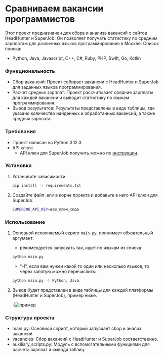 # Сравниваем вакансии программистов
Этот проект предназначен для сбора и анализа вакансий с сайтов HeadHunter и SuperJob. Он позволяет получать статистику по средним зарплатам для различных языков программирования в Москве. Список поиска:
- Python, Java, Javascript, C++, C#, Ruby, PHP, Swift, Go, Kotlin

### Функциональность
- Сбор вакансий: Проект собирает вакансии с HeadHunter и SuperJob для заданных языков программирования.
- Расчет средних зарплат: Проект рассчитывает средние зарплаты для каждой вакансии и выводит статистику по языкам программирования.
- Вывод результатов: Результаты представлены в виде таблицы, где указано количество найденных и обработанных вакансий, а также средняя зарплата.

### Требования
- Проект написан на Python 3.12.3.
- API ключ:
    - API ключ для SuperJob получить можно по [инструкции](https://api.superjob.ru/).
### Установка
1. Установите зависимости:
    ```bash
    pip install -r requirements.txt
    ```
2. Создайте файл .env в корне проекта и добавьте в него API ключ для SuperJob:
    ```bash
    SUPERJOB_API_KEY=ваш_ключ_сюда
    ```
### Использование
1. Основной исполняемый скрипт `main.py`, принимает обязательный аргумент:
    - рекомендуется запускать так, ищет по языкам из списка:
    ```bash
    python main.py
    ```
    - "-l", если вам нужен какой то один или несколько языков, то через запятую можно перечислить:
    ```bash
    python main.py -l Python, Java
    ```
2. Вывод будет представлен в виде таблицы для каждой платформы (HeadHunter и SuperJob), пример ниже.

    -![пример](https://private-user-images.githubusercontent.com/147311692/401578176-637f5e1c-ee5c-4c80-b611-e69da651b9d6.JPG?jwt=eyJhbGciOiJIUzI1NiIsInR5cCI6IkpXVCJ9.eyJpc3MiOiJnaXRodWIuY29tIiwiYXVkIjoicmF3LmdpdGh1YnVzZXJjb250ZW50LmNvbSIsImtleSI6ImtleTUiLCJleHAiOjE3MzY0MzM0MzcsIm5iZiI6MTczNjQzMzEzNywicGF0aCI6Ii8xNDczMTE2OTIvNDAxNTc4MTc2LTYzN2Y1ZTFjLWVlNWMtNGM4MC1iNjExLWU2OWRhNjUxYjlkNi5KUEc_WC1BbXotQWxnb3JpdGhtPUFXUzQtSE1BQy1TSEEyNTYmWC1BbXotQ3JlZGVudGlhbD1BS0lBVkNPRFlMU0E1M1BRSzRaQSUyRjIwMjUwMTA5JTJGdXMtZWFzdC0xJTJGczMlMkZhd3M0X3JlcXVlc3QmWC1BbXotRGF0ZT0yMDI1MDEwOVQxNDMyMTdaJlgtQW16LUV4cGlyZXM9MzAwJlgtQW16LVNpZ25hdHVyZT01ZDhhM2I5M2EwMmMwNGFhZmFiNDI0YjlkY2ZjZDYwYjc1NDBiMGZkYWE1Njc0ZGQxMDVmZmM1ZDE5Njc4YTMzJlgtQW16LVNpZ25lZEhlYWRlcnM9aG9zdCJ9.q7fsBoRIoJFxp-FlbqjJ4XA0jTRIwJvn8f7ZfXryQ_o)
    

### Структура проекта
- main.py: Основной скрипт, который запускает сбор и анализ вакансий.
- vacancies: Сбор вакансий с HeadHunter и SuperJob соответственно.
- auxiliary_scripts.py: Модуль с вспомогательными функциями для расчета зарплат и вывода таблиц.
